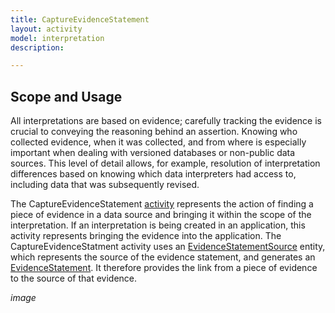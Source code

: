 ```yaml
---
title: CaptureEvidenceStatement
layout: activity
model: interpretation
description: 

---
```


Scope and Usage
---------------

All interpretations are based on evidence; carefully tracking the evidence is crucial to conveying the reasoning behind an assertion.  Knowing who collected evidence, when it was collected, and from where is especially important when dealing with versioned databases or non-public data sources.  This level of detail allows, for example, resolution of interpretation differences based on knowing which data interpreters had access to, including data that was subsequently revised.

The CaptureEvidenceStatement [activity]() represents the action of finding a piece of evidence in a data source and bringing it within the scope of the interpretation.   If an interpretation is being created in an application, this activity represents bringing the evidence into the application.   The CaptureEvidenceStatment activity uses an [EvidenceStatementSource]() entity, which represents the source of the evidence statement, and generates an [EvidenceStatement]().  It therefore provides the link from a piece of evidence to the source of that evidence.

*image*

